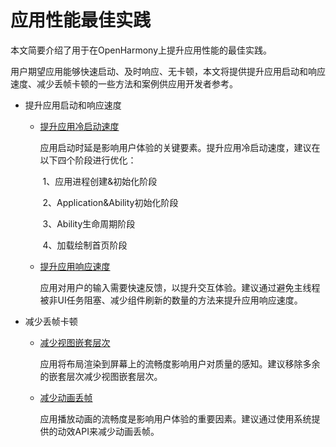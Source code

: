 # 应用性能最佳实践

本文简要介绍了用于在OpenHarmony上提升应用性能的最佳实践。

用户期望应用能够快速启动、及时响应、无卡顿，本文将提供提升应用启动和响应速度、减少丢帧卡顿的一些方法和案例供应用开发者参考。

- 提升应用启动和响应速度

  - [提升应用冷启动速度](https://gitee.com/openharmony/docs/blob/master/zh-cn/application-dev/performance/improve-application-startup-and-response/improve-application-cold-start-speed.md)

      应用启动时延是影响用户体验的关键要素。提升应用冷启动速度，建议在以下四个阶段进行优化：

      ​	1、应用进程创建&初始化阶段

      ​	2、Application&Ability初始化阶段

      ​	3、Ability生命周期阶段

      ​	4、加载绘制首页阶段

  - [提升应用响应速度](https://gitee.com/openharmony/docs/blob/master/zh-cn/application-dev/performance/improve-application-startup-and-response/improve-application-response.md)

     应用对用户的输入需要快速反馈，以提升交互体验。建议通过避免主线程被非UI任务阻塞、减少组件刷新的数量的方法来提升应用响应速度。

- 减少丢帧卡顿

  - [减少视图嵌套层次](https://gitee.com/openharmony/docs/blob/master/zh-cn/application-dev/performance/reduce-frame-loss-and-frame-freezing/reduce-view-nesting-levels.md)

     应用将布局渲染到屏幕上的流畅度影响用户对质量的感知。建议移除多余的嵌套层次减少视图嵌套层次。

  - [减少动画丢帧](https://gitee.com/openharmony/docs/blob/master/zh-cn/application-dev/performance/reduce-frame-loss-and-frame-freezing/reduce-animation-frame-loss.md)
  
      应用播放动画的流畅度是影响用户体验的重要因素。建议通过使用系统提供的动效API来减少动画丢帧。
